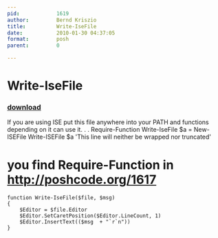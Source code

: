 ```yaml
---
pid:            1619
author:         Bernd Kriszio
title:          Write-IseFile
date:           2010-01-30 04:37:05
format:         posh
parent:         0

---
```


# Write-IseFile

### [download](//scripts/1619.ps1)

If you are using ISE put this file anywhere into your PATH and functions depending on it can use it.
 .  . Require-Function Write-IseFile
$a = New-ISEFile
Write-ISEFile $a 'This line will neither be wrapped nor truncated'
# you find Require-Function in  http://poshcode.org/1617  

```posh
function Write-IseFile($file, $msg)
{
    $Editor = $file.Editor
    $Editor.SetCaretPosition($Editor.LineCount, 1)
    $Editor.InsertText(($msg  + "`r`n"))
}

```
